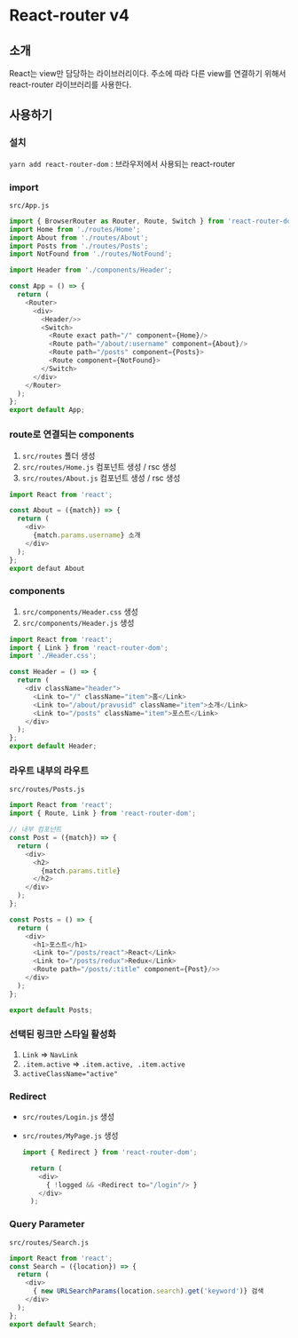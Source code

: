 # React-router v4

## 소개

React는 view만 담당하는 라이브러리이다. 주소에 따라 다른 view를 연결하기 위해서 react-router 라이브러리를 사용한다.

## 사용하기

### 설치

`yarn add react-router-dom` : 브라우저에서 사용되는 react-router

### import

`src/App.js`

```js
import { BrowserRouter as Router, Route, Switch } from 'react-router-dom';
import Home from './routes/Home';
import About from './routes/About';
import Posts from './routes/Posts';
import NotFound from './routes/NotFound';

import Header from './components/Header';

const App = () => {
  return (
    <Router>
      <div>
        <Header/>>
        <Switch>
          <Route exact path="/" component={Home}/>
          <Route path="/about/:username" component={About}/>
          <Route path="/posts" component={Posts}>
          <Route component={NotFound}>
        </Switch>
      </div>
    </Router>
  );
};
export default App;
```

### route로 연결되는 components

1. `src/routes` 폴더 생성
1. `src/routes/Home.js` 컴포넌트 생성 / rsc 생성
1. `src/routes/About.js` 컴포넌트 생성 / rsc 생성

  ```js
  import React from 'react';

  const About = ({match}) => {
    return (
      <div>
        {match.params.username} 소개
      </div>
    );
  };
  export defaut About
  ```

### components

1. `src/components/Header.css` 생성
1. `src/components/Header.js` 생성

  ```js
  import React from 'react';
  import { Link } from 'react-router-dom';
  import './Header.css';

  const Header = () => {
    return (
      <div className="header">
        <Link to="/" className="item">홈</Link>
        <Link to="/about/pravusid" className="item">소개</Link>
        <Link to="/posts" className="item">포스트</Link>
      </div>
    );
  };
  export default Header;
  ```

### 라우트 내부의 라우트

`src/routes/Posts.js`

```js
import React from 'react';
import { Route, Link } from 'react-router-dom';

// 내부 컴포넌트
const Post = ({match}) => {
  return (
    <div>
      <h2>
        {match.params.title}
      </h2>
    </div>
  );
};

const Posts = () => {
  return (
    <div>
      <h1>포스트</h1>
      <Link to="/posts/react">React</Link>
      <Link to="/posts/redux">Redux</Link>
      <Route path="/posts/:title" component={Post}/>>
    </div>
  );
};

export default Posts;
```

### 선택된 링크만 스타일 활성화

1. `Link` => `NavLink`
1. `.item.active` => `.item.active, .item.active`
1. `activeClassName="active"`

### Redirect

- `src/routes/Login.js` 생성

- `src/routes/MyPage.js` 생성

  ```js
  import { Redirect } from 'react-router-dom';

    return (
      <div>
        { !logged && <Redirect to="/login"/> }
      </div>
    );
  ```

### Query Parameter

`src/routes/Search.js`

```js
import React from 'react';
const Search = ({location}) => {
  return (
    <div>
      { new URLSearchParams(location.search).get('keyword')} 검색
    </div>
  );
};
export default Search;
```

